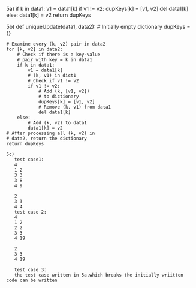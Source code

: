 5a)
   if k in data1:
            v1 = data1[k]
        if v1 != v2:
            dupKeys[k] = [v1, v2]
            del data1[k]
        else:
            data1[k] = v2
    return dupKeys
    
 5b)
    def uniqueUpdate(data1, data2):
    # Initially empty dictionary
    dupKeys = {}

    # Examine every (k, v2) pair in data2
    for [k, v2] in data2:
        # Check if there is a key-value
        # pair with key = k in data1
        if k in data1:
            v1 = data1[k]
            # (k, v1) in dict1
            # Check if v1 != v2
            if v1 != v2:
                # Add (k, [v1, v2])
                # to dictionary                
                dupKeys[k] = [v1, v2]
                # Remove (k, v1) from data1
                del data1[k]
        else:
            # Add (k, v2) to data1
            data1[k] = v2
    # After processing all (k, v2) in
    # data2, return the dictionary
    return dupKeys
    
    5c)
       test case1:
       4
       1 2
       3 3 
       3 8
       4 9
       
       2
       3 3 
       4 4
       test case 2:
       4
       1 2 
       2 2 
       3 3
       4 19
       
       2 
       3 3
       4 19
       
       test case 3:
       the test case written in 5a,which breaks the initially wriitten code can be written

